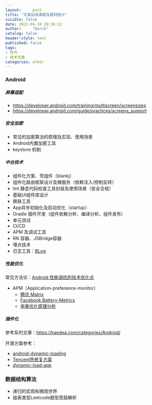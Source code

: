 ```yaml
---
layout:     post
title: "文章后续课题及题材统计"
visible: false
date: 2022-04-10 20:36:12
author:     "Dorck"
catalog: false
header-style: text
published: false
tags: 
- 写作
- 技术文章
categories: other
---
```


### Android

##### 屏幕适配

- https://developer.android.com/training/multiscreen/screensizes
- https://developer.android.com/guide/practices/screens_support

##### 安全加密

- 常见的加密算法的原理及实现、使用场景
- Android内置加密工具
- keystore 机制

##### 中台技术

- 组件化方案、壳组件（blankj）
- 组件化路由框架设计及微服务（依赖注入/控制反转）
- lint 静态代码检查工具封装及使用场景（安全合规）
- 基础UI组件库设计
- 换肤工具
- App异步初始化及启动优化（startup）
- Gradle 插件开发（组件依赖分析、编译分析、组件发布）
- 单元测试
- CI/CD
- APM 及调试工具
- RN 容器、JSBridge容器
- 埋点技术
- 日志工具：[BLog](https://github.com/kaedea/b-log/blob/master/README_CN.md)

##### 性能优化

常见方法论：[Android 性能调优的技术优化点](https://kaedea.com/2015/11/12/android-best-performance-points/)

- APM（Application-preference-monitor）
  - [腾讯 Matrix](https://github.com/Tencent/matrix)
  - [Facebook Battery-Metrics](https://github.com/facebookincubator/Battery-Metrics)
  - [电量优化原理分析](https://kaedea.com/2022/01/20/android-apm-battery-canary/)

##### 插件化

参考系列文章：<https://kaedea.com/categories/Android/>

开源方案参考：

- [android-dynamic-loading](https://github.com/kaedea/android-dynamical-loading)
- [Tencent热修复方案](https://github.com/Tencent/tinker)
- [dynamic-load-apk](https://github.com/singwhatiwanna/dynamic-load-apk)

### 数据结构算法

- 递归的宏观和微观世界
- 链表类型Leetcode题型思路解析